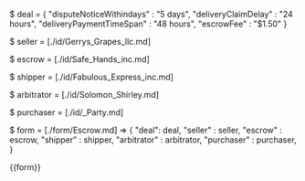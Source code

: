 $ deal = {
    "disputeNoticeWithindays" : "5 days",
    "deliveryClaimDelay" : "24 hours",
    "deliveryPaymentTimeSpan" : "48 hours",
    "escrowFee" : "$1.50"
}

$ seller = [./id/Gerrys_Grapes_llc.md]

$ escrow = [./id/Safe_Hands_inc.md]

$ shipper = [./id/Fabulous_Express_inc.md]

$ arbitrator = [./id/Solomon_Shirley.md]

$ purchaser = [./id/_Party.md]

$ form = [./form/Escrow.md] => {
    "deal": deal,
    "seller" : seller,
    "escrow" : escrow,
    "shipper" : shipper,
    "arbitrator" : arbitrator,
    "purchaser" : purchaser,
}

{{form}}